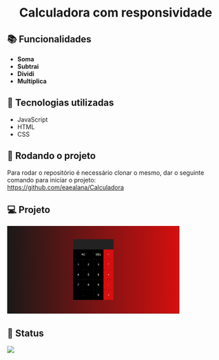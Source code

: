 <h1 align="center">Calculadora com responsividade</h1> 

## :books: Funcionalidades
* <b>Soma</b>
* <b>Subtrai</b>
* <b>Dividi</b>
* <b>Multiplica</b>

## :wrench: Tecnologias utilizadas
* JavaScript
* HTML
* CSS

## :rocket: Rodando o projeto
Para rodar o repositório é necessário clonar o mesmo, dar o seguinte comando para iniciar o projeto: </br>
<a href="https://github.com/eaealana/Calculadora">https://github.com/eaealana/Calculadora</a>

## 💻 Projeto
<img style="width:400px" src="tela.png">

## :dart: Status
<img src="https://img.shields.io/badge/STATUS-CONCLU%C3%8DDO-brightgreen">
